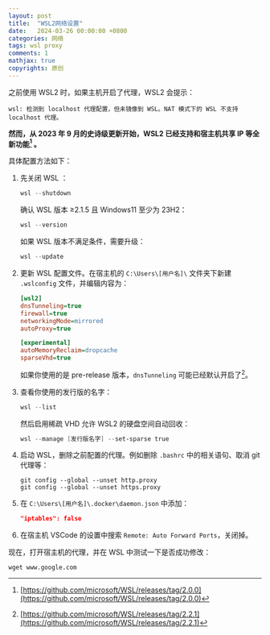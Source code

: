 ```yaml
---
layout: post
title:  "WSL2网络设置"
date:   2024-03-26 00:00:00 +0800
categories: 网络
tags: wsl proxy
comments: 1
mathjax: true
copyrights: 原创
---
```


之前使用 WSL2 时，如果主机开启了代理，WSL2 会提示：

```plaintext
wsl: 检测到 localhost 代理配置，但未镜像到 WSL。NAT 模式下的 WSL 不支持 localhost 代理。
```

**然而，从 2023 年 9 月的史诗级更新开始，WSL2 已经支持和宿主机共享 IP 等全新功能[^1] 。**

具体配置方法如下：

1. 先关闭 WSL ：

   ```powershell
   wsl --shutdown
   ```

   确认 WSL 版本 ≥2.1.5 且 Windows11 至少为 23H2：

   ```powershell
   wsl --version
   ```

   如果 WSL 版本不满足条件，需要升级：

   ```powershell
   wsl --update
   ```

2. 更新 WSL 配置文件。在宿主机的 `C:\Users\[用户名]\` 文件夹下新建 `.wslconfig` 文件，并编辑内容为：

   ```ini
   [wsl2]
   dnsTunneling=true
   firewall=true
   networkingMode=mirrored
   autoProxy=true
   
   [experimental]
   autoMemoryReclaim=dropcache
   sparseVhd=true
   ```

   如果你使用的是 pre-release 版本，`dnsTunneling` 可能已经默认开启了[^2]。

3. 查看你使用的发行版的名字：

   ```powershell
   wsl --list
   ```

   然后启用稀疏 VHD 允许 WSL2 的硬盘空间自动回收：

   ```powershell
   wsl --manage [发行版名字] --set-sparse true
   ```

4. 启动 WSL，删除之前配置的代理。例如删除 `.bashrc` 中的相关语句、取消 git 代理等：

   ```shell
   git config --global --unset http.proxy
   git config --global --unset https.proxy
   ```

5. 在 `C:\Users\[用户名]\.docker\daemon.json` 中添加：

   ```json
   "iptables": false
   ```

6. 在宿主机 VSCode 的设置中搜索 `Remote: Auto Forward Ports`，关闭掉。

现在，打开宿主机的代理，并在 WSL 中测试一下是否成功修改：

```shell
wget www.google.com
```

[^1]: [https://github.com/microsoft/WSL/releases/tag/2.0.0](https://github.com/microsoft/WSL/releases/tag/2.0.0)
[^2]: [https://github.com/microsoft/WSL/releases/tag/2.2.1](https://github.com/microsoft/WSL/releases/tag/2.2.1)

